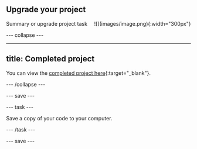 ## Upgrade your project

<div style="display: flex; flex-wrap: wrap">
<div style="flex-basis: 200px; flex-grow: 1; margin-right: 15px;">
Summary or upgrade project task
</div>
<div>
![](images/image.png){:width="300px"}
</div>
</div>

--- collapse ---

---
title: Completed project
---

You can view the [completed project here](https://scratch.mit.edu/projects/485673032/){:target="_blank"}.

--- /collapse ---

--- save ---

--- task ---

Save a copy of your code to your computer.

--- /task ---

--- save ---
